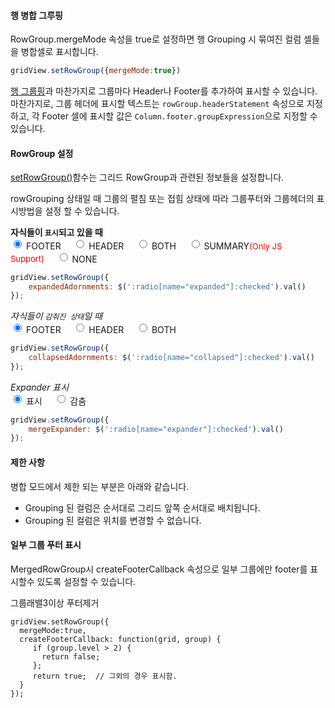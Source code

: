 #### 행 병합 그루핑

 RowGroup.mergeMode 속성을 true로 설정하면 행 Grouping 시 묶여진 컬럼 셀들을 병합셀로 표시합니다.

```js
gridView.setRowGroup({mergeMode:true})
```

 [행 그룹핑](/demo/RowGroup/RowGrouping/)과 마찬가지로 그룹마다 Header나 Footer를 추가하여 표시할 수 있습니다.  
 마찬가지로, 그룹 헤더에 표시할 텍스트는 `rowGroup.headerStatement` 속성으로 지정하고, 각 Footer 셀에 표시할 값은 `Column.footer.groupExpression`으로 지정할 수 있습니다. 

#### RowGroup 설정

[setRowGroup()](http://help.realgrid.com/api/GridBase/setRowGroup/)함수는 그리드 RowGroup과 관련된 정보들을 설정합니다.  

rowGrouping 상태일 때 그룹의 펼침 또는 접힘 상태에 따라 그룹푸터와 그룹헤더의 표시방법을 설정 할 수 있습니다.

**자식들이 `표시`되고 있을 때**  
<input type="radio" name="expanded" value="footer" checked="checked">
<label style="vertical-align:middle">FOOTER</label>&nbsp;&nbsp;&nbsp;&nbsp;
<input type="radio" name="expanded" value="header">
<label style="vertical-align:middle">HEADER</label>&nbsp;&nbsp;&nbsp;&nbsp;
<input type="radio" name="expanded" value="both">
<label style="vertical-align:middle">BOTH</label>&nbsp;&nbsp;&nbsp;&nbsp;
<input type="radio" name="expanded" value="summary">
<label style="vertical-align:middle">SUMMARY<font size="2" color="red">(Only JS Support)</font></label>&nbsp;&nbsp;&nbsp;&nbsp;
<input type="radio" name="expanded" value="none">
<label style="vertical-align:middle">NONE</label>

```js
gridView.setRowGroup({
    expandedAdornments: $(':radio[name="expanded"]:checked').val()
});
```

*자식들이 `감춰진 상태`일 때*  
<input type="radio" name="collapsed" value="footer" checked="checked">
<label style="vertical-align:middle">FOOTER</label>&nbsp;&nbsp;&nbsp;&nbsp;
<input type="radio" name="collapsed" value="header">
<label style="vertical-align:middle">HEADER</label>&nbsp;&nbsp;&nbsp;&nbsp;
<input type="radio" name="collapsed" value="both">
<label style="vertical-align:middle">BOTH</label>


```js
gridView.setRowGroup({
    collapsedAdornments: $(':radio[name="collapsed"]:checked').val()
});
```

*Expander 표시*   
<input type="radio" name="expander" value="true" checked="checked">
<label style="vertical-align:middle">표시</label>&nbsp;&nbsp;&nbsp;&nbsp;
<input type="radio" name="expander" value="">
<label style="vertical-align:middle">감춤</label>


```js
gridView.setRowGroup({
    mergeExpander: $(':radio[name="expander"]:checked').val()
});
```


#### 제한 사항

병합 모드에서 제한 되는 부분은 아래와 같습니다.  

* Grouping 된 컬럼은 순서대로 그리드 앞쪽 순서대로 배치됩니다.
* Grouping 된 컬럼은 위치를 변경할 수 없습니다.

#### 일부 그룹 푸터 표시

MergedRowGroup시 createFooterCallback 속성으로 일부 그룹에만 footer를 표시할수 있도록 설정할 수 있습니다.

<a class="btn primary small round lowercase" id="btnCreateFooterCallback">그룹래밸3이상 푸터제거</a>  

```
gridView.setRowGroup({
  mergeMode:true,
  createFooterCallback: function(grid, group) {
     if (group.level > 2) {
       return false; 
     };
     return true;  // 그외의 경우 표시함.
  }
});
```

<script>
$(":radio[name='expanded']").change(expandedAdornmentsChange);
$(":radio[name='collapsed']").change(collapsedAdornmentsChange);
$(":radio[name='expander']").change(expanderChange);

function expandedAdornmentsChange(e) {
    gridView.setRowGroup({
        expandedAdornments: $(':radio[name="expanded"]:checked').val()
    });
}
 
function collapsedAdornmentsChange(e) {
    gridView.setRowGroup({
        collapsedAdornments: $(':radio[name="collapsed"]:checked').val()
    });
}
 
function expanderChange(e) {
    gridView.setRowGroup({
        mergeExpander: $(':radio[name="expander"]:checked').val()
    });
}

$('#btnSetSummary').click(function() {
    gridView.setHeader({summary:{visible:true}});
    gridView.setFooter({visible:false});
});

$('#btnSetSummaryStyles').click(function() {
    gridView.setStyles({header:{summary:{background:"#ffdee2e7"}}});
});

$('#btnCreateFooterCallback').click(function() {
    gridView.setRowGroup({
  mergeMode:true,
  createFooterCallback: function(grid, group) {
     if (group.level > 2) {
       return false; 
     };
     return true;  // 그외의 경우 표시함.
  }
});
});
</script>